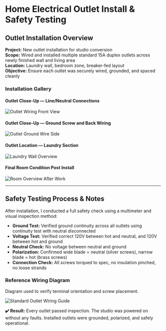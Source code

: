 # Home Electrical Outlet Install & Safety Testing

## Outlet Installation Overview

**Project:** New outlet installation for studio conversion  
**Scope:** Wired and installed multiple standard 15A duplex outlets across newly finished wall and living area  
**Location:** Laundry wall, bedroom zone, breaker-fed layout  
**Objective:** Ensure each outlet was securely wired, grounded, and spaced cleanly

### Installation Gallery

#### Outlet Close-Up — Line/Neutral Connections  
![Outlet Wiring Front View](https://github.com/tnauckunas/multi-domain_field_repair_logs/blob/main/assets/home-electrical/Other%20side%20of%20the%20outlet.jpg?raw=true)

#### Outlet Close-Up — Ground Screw and Back Wiring  
![Outlet Ground Wire Side](https://github.com/tnauckunas/multi-domain_field_repair_logs/blob/main/assets/home-electrical/Installing%20Outlets.jpg?raw=true)

#### Outlet Location — Laundry Section  
![Laundry Wall Overview](https://github.com/tnauckunas/multi-domain_field_repair_logs/blob/main/assets/home-electrical/Overview%20Electrical%20Outlets%20Installs.jpg?raw=true)

#### Final Room Condition Post Install  
![Room Overview After Work](https://github.com/tnauckunas/multi-domain_field_repair_logs/blob/main/assets/home-electrical/Room%20Overview%20Finished.jpg?raw=true)

---

## Safety Testing Process & Notes

After installation, I conducted a full safety check using a multimeter and visual inspection method:

- **Ground Test:** Verified ground continuity across all outlets using continuity test with neutral disconnected
- **Voltage Test:** Verified correct 120V between hot and neutral, and 120V between hot and ground
- **Neutral Check:** No voltage between neutral and ground
- **Polarization:** Confirmed wide blade = neutral (silver screws), narrow blade = hot (brass screws)
- **Connection Check:** All screws torqued to spec, no insulation pinched, no loose strands

### Reference Wiring Diagram  
Diagram used to verify terminal orientation and screw placement.

![Standard Outlet Wiring Guide](https://github.com/tnauckunas/multi-domain_field_repair_logs/blob/main/assets/home-electrical/How%20to%20wire%20Diagram.png?raw=true)

**✔️ Result:** Every outlet passed inspection. The studio was powered on without any faults. Installed outlets were grounded, polarized, and safely operational.
